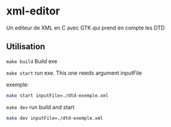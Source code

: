 # xml-editor

Un editeur de XML en C avec GTK qui prend en compte les DTD

## Utilisation

`make build` Build exe

`make start` run exe. This one needs argument inputFile

exemple:

```ZSH
make start inputFile=./dtd-exemple.xml
```

`make dev` run build and start

```ZSH
make dev inputFile=./dtd-exemple.xml
```